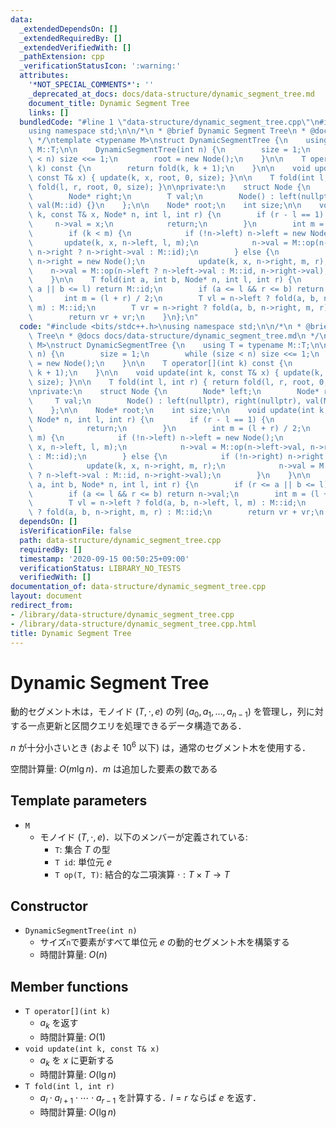 ```yaml
---
data:
  _extendedDependsOn: []
  _extendedRequiredBy: []
  _extendedVerifiedWith: []
  _pathExtension: cpp
  _verificationStatusIcon: ':warning:'
  attributes:
    '*NOT_SPECIAL_COMMENTS*': ''
    _deprecated_at_docs: docs/data-structure/dynamic_segment_tree.md
    document_title: Dynamic Segment Tree
    links: []
  bundledCode: "#line 1 \"data-structure/dynamic_segment_tree.cpp\"\n#include <bits/stdc++.h>\n\
    using namespace std;\n\n/*\n * @brief Dynamic Segment Tree\n * @docs docs/data-structure/dynamic_segment_tree.md\n\
    \ */\ntemplate <typename M>\nstruct DynamicSegmentTree {\n    using T = typename\
    \ M::T;\n\n    DynamicSegmentTree(int n) {\n        size = 1;\n        while (size\
    \ < n) size <<= 1;\n        root = new Node();\n    }\n\n    T operator[](int\
    \ k) const {\n        return fold(k, k + 1);\n    }\n\n    void update(int k,\
    \ const T& x) { update(k, x, root, 0, size); }\n\n    T fold(int l, int r) { return\
    \ fold(l, r, root, 0, size); }\n\nprivate:\n    struct Node {\n        Node* left;\n\
    \        Node* right;\n        T val;\n        Node() : left(nullptr), right(nullptr),\
    \ val(M::id) {}\n    };\n\n    Node* root;\n    int size;\n\n    void update(int\
    \ k, const T& x, Node* n, int l, int r) {\n        if (r - l == 1) {\n       \
    \     n->val = x;\n            return;\n        }\n        int m = (l + r) / 2;\n\
    \        if (k < m) {\n            if (!n->left) n->left = new Node();\n     \
    \       update(k, x, n->left, l, m);\n            n->val = M::op(n->left->val,\
    \ n->right ? n->right->val : M::id);\n        } else {\n            if (!n->right)\
    \ n->right = new Node();\n            update(k, x, n->right, m, r);\n        \
    \    n->val = M::op(n->left ? n->left->val : M::id, n->right->val);\n        }\n\
    \    }\n\n    T fold(int a, int b, Node* n, int l, int r) {\n        if (r <=\
    \ a || b <= l) return M::id;\n        if (a <= l && r <= b) return n->val;\n \
    \       int m = (l + r) / 2;\n        T vl = n->left ? fold(a, b, n->left, l,\
    \ m) : M::id;\n        T vr = n->right ? fold(a, b, n->right, m, r) : M::id;\n\
    \        return vr + vr;\n    }\n};\n"
  code: "#include <bits/stdc++.h>\nusing namespace std;\n\n/*\n * @brief Dynamic Segment\
    \ Tree\n * @docs docs/data-structure/dynamic_segment_tree.md\n */\ntemplate <typename\
    \ M>\nstruct DynamicSegmentTree {\n    using T = typename M::T;\n\n    DynamicSegmentTree(int\
    \ n) {\n        size = 1;\n        while (size < n) size <<= 1;\n        root\
    \ = new Node();\n    }\n\n    T operator[](int k) const {\n        return fold(k,\
    \ k + 1);\n    }\n\n    void update(int k, const T& x) { update(k, x, root, 0,\
    \ size); }\n\n    T fold(int l, int r) { return fold(l, r, root, 0, size); }\n\
    \nprivate:\n    struct Node {\n        Node* left;\n        Node* right;\n   \
    \     T val;\n        Node() : left(nullptr), right(nullptr), val(M::id) {}\n\
    \    };\n\n    Node* root;\n    int size;\n\n    void update(int k, const T& x,\
    \ Node* n, int l, int r) {\n        if (r - l == 1) {\n            n->val = x;\n\
    \            return;\n        }\n        int m = (l + r) / 2;\n        if (k <\
    \ m) {\n            if (!n->left) n->left = new Node();\n            update(k,\
    \ x, n->left, l, m);\n            n->val = M::op(n->left->val, n->right ? n->right->val\
    \ : M::id);\n        } else {\n            if (!n->right) n->right = new Node();\n\
    \            update(k, x, n->right, m, r);\n            n->val = M::op(n->left\
    \ ? n->left->val : M::id, n->right->val);\n        }\n    }\n\n    T fold(int\
    \ a, int b, Node* n, int l, int r) {\n        if (r <= a || b <= l) return M::id;\n\
    \        if (a <= l && r <= b) return n->val;\n        int m = (l + r) / 2;\n\
    \        T vl = n->left ? fold(a, b, n->left, l, m) : M::id;\n        T vr = n->right\
    \ ? fold(a, b, n->right, m, r) : M::id;\n        return vr + vr;\n    }\n};"
  dependsOn: []
  isVerificationFile: false
  path: data-structure/dynamic_segment_tree.cpp
  requiredBy: []
  timestamp: '2020-09-15 00:50:25+09:00'
  verificationStatus: LIBRARY_NO_TESTS
  verifiedWith: []
documentation_of: data-structure/dynamic_segment_tree.cpp
layout: document
redirect_from:
- /library/data-structure/dynamic_segment_tree.cpp
- /library/data-structure/dynamic_segment_tree.cpp.html
title: Dynamic Segment Tree
---
```

# Dynamic Segment Tree

動的セグメント木は，モノイド $(T, \cdot, e)$ の列 $(a_0, a_1, \dots, a_{n-1})$ を管理し，列に対する一点更新と区間クエリを処理できるデータ構造である．

$n$ が十分小さいとき (およそ $10^6$ 以下) は，通常のセグメント木を使用する．

空間計算量: $O(m\lg n)$．$m$ は追加した要素の数である

## Template parameters

- `M`
    - モノイド $(T, \cdot, e)$．以下のメンバーが定義されている:
        - `T`: 集合 $T$ の型
        - `T id`: 単位元 $e$
        - `T op(T, T)`: 結合的な二項演算 $\cdot: T \times T \rightarrow T$

## Constructor

- `DynamicSegmentTree(int n)`
    - サイズ`n`で要素がすべて単位元 $e$ の動的セグメント木を構築する
    - 時間計算量: $O(n)$

## Member functions

- `T operator[](int k)`
    - $a_k$ を返す
    - 時間計算量: $O(1)$
- `void update(int k, const T& x)`
    - $a_k$ を $x$ に更新する
    - 時間計算量: $O(\lg n)$
- `T fold(int l, int r)`
    - $a_l \cdot a_{l+1} \cdot \cdots \cdot a_{r-1}$ を計算する．$l = r$ ならば $e$ を返す．
    - 時間計算量: $O(\lg n)$